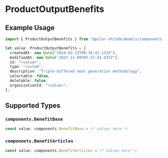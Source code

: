 # ProductOutputBenefits

## Example Usage

```typescript
import { ProductOutputBenefits } from "@polar-sh/sdk/models/components";

let value: ProductOutputBenefits = {
  createdAt: new Date("2024-02-12T00:34:41.133Z"),
  modifiedAt: new Date("2022-11-09T05:37:43.437Z"),
  id: "<value>",
  type: "custom",
  description: "Triple-buffered next generation methodology",
  selectable: false,
  deletable: false,
  organizationId: "<value>",
};
```

## Supported Types

### `components.BenefitBase`

```typescript
const value: components.BenefitBase = /* values here */
```

### `components.BenefitArticles`

```typescript
const value: components.BenefitArticles = /* values here */
```

